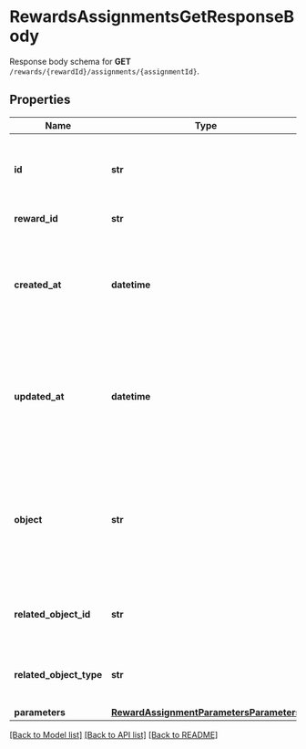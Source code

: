 # RewardsAssignmentsGetResponseBody

Response body schema for **GET** `/rewards/{rewardId}/assignments/{assignmentId}`.

## Properties
Name | Type | Description | Notes
------------ | ------------- | ------------- | -------------
**id** | **str** | Unique reward assignment ID, assigned by Voucherify. | 
**reward_id** | **str** | Associated reward ID. | 
**created_at** | **datetime** | Timestamp representing the date and time when the reward assignment was created in ISO 8601 format. | 
**updated_at** | **datetime** | Timestamp representing the date and time when the reward assignment was updated in ISO 8601 format. | [optional] 
**object** | **str** | The type of object represented by the JSON. This object stores information about the reward assignment. | [default to 'reward_assignment']
**related_object_id** | **str** | Related object ID to which the reward was assigned. | 
**related_object_type** | **str** | Related object type to which the reward was assigned. | [default to 'campaign']
**parameters** | [**RewardAssignmentParametersParameters**](RewardAssignmentParametersParameters.md) |  | [optional] 

[[Back to Model list]](../README.md#documentation-for-models) [[Back to API list]](../README.md#documentation-for-api-endpoints) [[Back to README]](../README.md)


